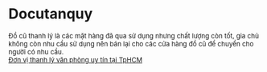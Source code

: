 # Docutanquy

<p><span style="font-size: 13px;">Đồ cũ thanh lý là các mặt hàng đã qua sử dụng nhưng chất lượng còn tốt, gia chủ không còn nhu cầu sử dụng nên bán lại cho các cửa hàng đồ cũ để chuyển cho người có nhu cầu.</span><br style="font-size: 13px;" />
<a href="http://docutanquy.com/don-vi-thanh-ly-van-phong-uy-tin-tai-tphcm.html" style="font-size: 13px;">Đơn vị thanh lý văn phòng uy tín tại TpHCM</a></p>
